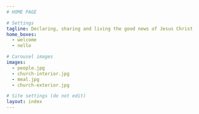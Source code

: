 ```yaml
---
# HOME PAGE

# Settings
tagline: Declaring, sharing and living the good news of Jesus Christ
home_boxes:
  - welcome
  - nello

# Carousel images
images:
  - people.jpg
  - church-interior.jpg
  - meal.jpg
  - church-exterior.jpg

# Site settings (do not edit)
layout: index
---
```

